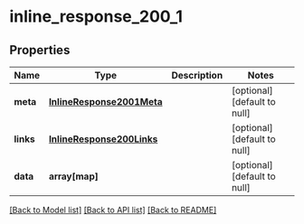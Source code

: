 # inline_response_200_1

## Properties
Name | Type | Description | Notes
------------ | ------------- | ------------- | -------------
**meta** | [**InlineResponse2001Meta**](InlineResponse2001Meta.md) |  | [optional] [default to null]
**links** | [**InlineResponse200Links**](InlineResponse200Links.md) |  | [optional] [default to null]
**data** | **array[map]** |  | [optional] [default to null]

[[Back to Model list]](../README.md#documentation-for-models) [[Back to API list]](../README.md#documentation-for-api-endpoints) [[Back to README]](../README.md)


